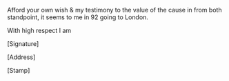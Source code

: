 Afford your own wish & my testimony to the value of the cause in from both standpoint, it seems to me in 92 going to London.

With high respect I am

[Signature]

[Address]

[Stamp]